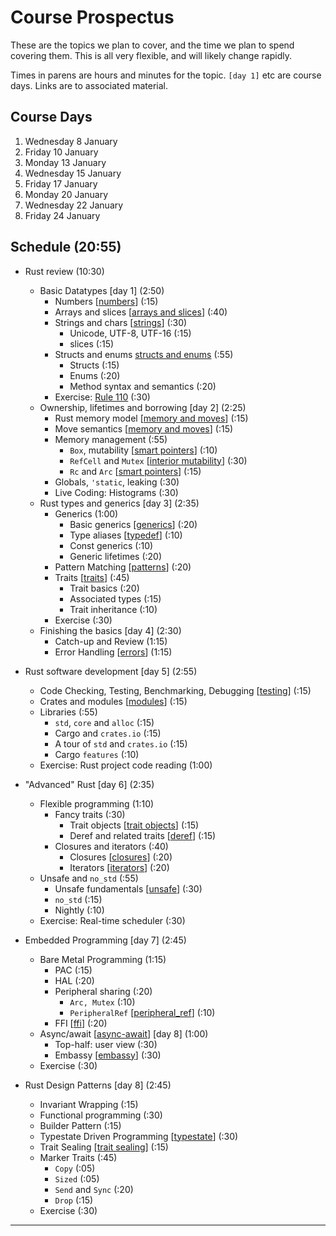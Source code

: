 # Course Prospectus

These are the topics we plan to cover, and the time we plan
to spend covering them. This is all very flexible, and will
likely change rapidly.

Times in parens are hours and minutes for the topic. `[day
1]` etc are course days. Links are to associated material.

## Course Days

1. Wednesday 8 January
2. Friday 10 January
3. Monday 13 January
4. Wednesday 15 January
5. Friday 17 January
6. Monday 20 January
7. Wednesday 22 January
8. Friday 24 January

## Schedule (20:55)

* Rust review (10:30)
  * Basic Datatypes [day 1] (2:50)
    * Numbers [[numbers]] (:15)
    * Arrays and slices [[arrays and slices]] (:40)
    * Strings and chars [[strings]] (:30)
      * Unicode, UTF-8, UTF-16 (:15)
      * slices (:15)
    * Structs and enums [structs and enums] (:55)
      * Structs (:15)
      * Enums (:20)
      * Method syntax and semantics (:20)
    * Exercise: [Rule 110] (:30)
  * Ownership, lifetimes and borrowing [day 2] (2:25)
    * Rust memory model [[memory and moves]] (:15)
    * Move semantics [[memory and moves]] (:15)
    * Memory management (:55)
      * `Box`, mutability [[smart pointers]] (:10)
      * `RefCell` and `Mutex` [[interior mutability]] (:30)
      * `Rc` and `Arc` [[smart pointers]] (:15)
    * Globals, `'static`, leaking (:30)
    * Live Coding: Histograms (:30)
  * Rust types and generics [day 3] (2:35)
    * Generics (1:00)
      * Basic generics [[generics]] (:20)
      * Type aliases [[typedef]] (:10)
      * Const generics (:10)
      * Generic lifetimes (:20)
    * Pattern Matching [[patterns]] (:20)
    * Traits [[traits]] (:45)
      * Trait basics (:20)
      * Associated types (:15)
      * Trait inheritance (:10)
    * Exercise (:30)
  * Finishing the basics [day 4] (2:30)
    * Catch-up and Review (1:15)
    * Error Handling [[errors]] (1:15)

* Rust software development [day 5] (2:55)
  * Code Checking, Testing, Benchmarking, Debugging [[testing]] (:15)
  * Crates and modules [[modules]] (:15)
  * Libraries (:55)
    * `std`, `core` and `alloc` (:15)
    * Cargo and `crates.io` (:15)
    * A tour of `std` and `crates.io` (:15)
    * Cargo `features` (:10)
  * Exercise: Rust project code reading (1:00)

* "Advanced" Rust [day 6] (2:35)
  * Flexible programming (1:10)
    * Fancy traits (:30)
      * Trait objects [[trait objects]] (:15)
      * Deref and related traits [[deref]] (:15)
    * Closures and iterators (:40)
      * Closures [[closures]] (:20)
      * Iterators [[iterators]] (:20)
  * Unsafe and `no_std` (:55)
    * Unsafe fundamentals [[unsafe]] (:30)
    * `no_std` (:15)
    * Nightly (:10)
  * Exercise: Real-time scheduler (:30)

* Embedded Programming [day 7] (2:45)
  * Bare Metal Programming (1:15)
    * PAC (:15)
    * HAL (:20)
    * Peripheral sharing (:20)
      * `Arc, Mutex` (:10)
      * `PeripheralRef` [[peripheral_ref]] (:10)
    * FFI [[ffi]] (:20)
  * Async/await [[async-await]] [day 8] (1:00)
    * Top-half: user view (:30)
    * Embassy [[embassy]] (:30)
  * Exercise (:30)

* Rust Design Patterns [day 8] (2:45)
  * Invariant Wrapping (:15)
  * Functional programming (:30)
  * Builder Pattern (:15)
  * Typestate Driven Programming [[typestate]] (:30)
  * Trait Sealing [[trait sealing]] (:15)
  * Marker Traits (:45)
    * `Copy` (:05)
    * `Sized` (:05)
    * `Send` and `Sync` (:20)
    * `Drop` (:15)
  * Exercise (:30)

---

[numbers]: https://github.com/trifectatechfoundation/teach-rs/blob/main/content/mods/A-foundations/topics/basic-syntax/slides.md
[strings]: https://github.com/pdx-cs-rust/rust-course-notes/blob/main/02-basics/02-4-strings.md
[arrays and slices]: https://github.com/pdx-cs-rust/rust-course-notes/blob/main/02-basics/02-3-aggtypes.md
[structs and enums]: https://github.com/trifectatechfoundation/teach-rs/blob/main/content/mods/A-foundations/topics/composite-types/slides.md
[memory and moves]: https://github.com/trifectatechfoundation/teach-rs/blob/main/content/mods/A-foundations/topics/move-semantics/slides.md
[interior mutability]: https://google.github.io/comprehensive-rust/borrowing/interior-mutability.html
[smart pointers]: https://google.github.io/comprehensive-rust/smart-pointers.html
[generics]: https://github.com/pdx-cs-rust/rust-course-notes/blob/main/old/04-4-generics.md
[typedef]: https://google.github.io/comprehensive-rust/user-defined-types/aliases.html
[patterns]: https://google.github.io/comprehensive-rust/pattern-matching.html
[traits]: https://google.github.io/comprehensive-rust/methods-and-traits/traits.html
[trait objects]: https://github.com/trifectatechfoundation/teach-rs/blob/main/content/mods/A-foundations/topics/trait-objects/slides.md
[operators]: https://github.com/pdx-cs-rust/rust-course-notes/blob/main/old/05-2-op-traits.md
[deref]: https://github.com/pdx-cs-rust/rust-course-notes/blob/main/old/05-4-share-traits.md
[closures]: https://github.com/pdx-cs-rust/rust-course-notes/blob/main/old/06-1-closures.md
[iterators]: https://google.github.io/comprehensive-rust/iterators
[errors]: https://google.github.io/comprehensive-rust/error-handling
[testing]: https://github.com/trifectatechfoundation/teach-rs/blob/main/content/mods/B-crate-engineering/topics/testing/slides.md
[modules]: https://google.github.io/comprehensive-rust/modules
[clap]: https://docs.rs/clap/latest/clap/_derive/_tutorial/chapter_0/index.html
[semver]: https://doc.rust-lang.org/cargo/reference/semver.html
[stable]: https://rust-lang.github.io/api-guidelines/necessities.html#c-stable
[editions]: https://doc.rust-lang.org/edition-guide/
[unsafe]: https://google.github.io/comprehensive-rust/unsafe-rust
[embedded]: https://rust-embedded.github.io/discovery-mb2
[peripheral_ref]: https://docs.embassy.dev/embassy-stm32/git/stm32f102rb/struct.PeripheralRef.html
[ffi]: https://github.com/trifectatechfoundation/teach-rs/blob/main/content/mods/E-rust-for-systems/topics/ffi/slides.md
[async-await]: https://github.com/trifectatechfoundation/teach-rs/tree/main/content/mods/C-multitasking
[embassy]: https://embassy.dev/book/
[trait sealing]: https://predr.ag/blog/definitive-guide-to-sealed-traits-in-rust/
[typestate]: https://cliffle.com/blog/rust-typestate/
[Rule 110]: https://github.com/MasseyRustTraining/rule-110
